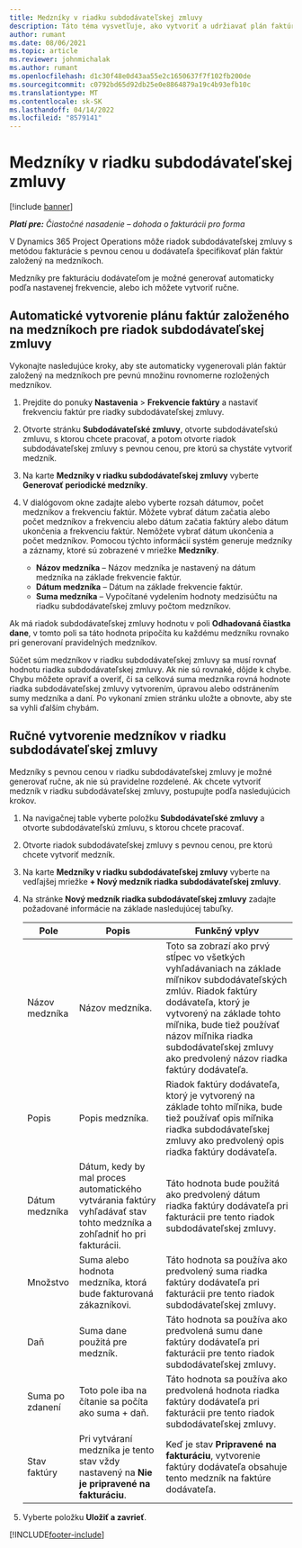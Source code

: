 ```yaml
---
title: Medzníky v riadku subdodávateľskej zmluvy
description: Táto téma vysvetľuje, ako vytvoriť a udržiavať plán faktúr pre subdodávateľskú zmluvu s dodávateľom založený na medzníkoch.
author: rumant
ms.date: 08/06/2021
ms.topic: article
ms.reviewer: johnmichalak
ms.author: rumant
ms.openlocfilehash: d1c30f48e0d43aa55e2c1650637f7f102fb200de
ms.sourcegitcommit: c0792bd65d92db25e0e8864879a19c4b93efb10c
ms.translationtype: MT
ms.contentlocale: sk-SK
ms.lasthandoff: 04/14/2022
ms.locfileid: "8579141"
---
```

# <a name="subcontract-line-milestones"></a>Medzníky v riadku subdodávateľskej zmluvy

[!include [banner](../../includes/dataverse-preview.md)]

_**Platí pre:** Čiastočné nasadenie – dohoda o fakturácii pro forma_

V Dynamics 365 Project Operations môže riadok subdodávateľskej zmluvy s metódou fakturácie s pevnou cenou u dodávateľa špecifikovať plán faktúr založený na medzníkoch.

Medzníky pre fakturáciu dodávateľom je možné generovať automaticky podľa nastavenej frekvencie, alebo ich môžete vytvoriť ručne.

## <a name="automatically-create-a-milestone-based-invoice-schedule-for-a-subcontract-line"></a>Automatické vytvorenie plánu faktúr založeného na medzníkoch pre riadok subdodávateľskej zmluvy

Vykonajte nasledujúce kroky, aby ste automaticky vygenerovali plán faktúr založený na medzníkoch pre pevnú množinu rovnomerne rozložených medzníkov.

1. Prejdite do ponuky **Nastavenia** > **Frekvencie faktúry** a nastaviť frekvenciu faktúr pre riadky subdodávateľskej zmluvy.
2. Otvorte stránku **Subdodávateľské zmluvy**, otvorte subdodávateľskú zmluvu, s ktorou chcete pracovať, a potom otvorte riadok subdodávateľskej zmluvy s pevnou cenou, pre ktorú sa chystáte vytvoriť medzník.
3. Na karte **Medzníky v riadku subdodávateľskej zmluvy** vyberte **Generovať periodické medzníky**.
4. V dialógovom okne zadajte alebo vyberte rozsah dátumov, počet medzníkov a frekvenciu faktúr. Môžete vybrať dátum začatia alebo počet medzníkov a frekvenciu alebo dátum začatia faktúry alebo dátum ukončenia a frekvenciu faktúr. Nemôžete vybrať dátum ukončenia a počet medzníkov.
Pomocou týchto informácií systém generuje medzníky a záznamy, ktoré sú zobrazené v mriežke **Medzníky**.

   - **Názov medzníka** – Názov medzníka je nastavený na dátum medzníka na základe frekvencie faktúr.
   - **Dátum medzníka** – Dátum na základe frekvencie faktúr.
   - **Suma medzníka** – Vypočítané vydelením hodnoty medzisúčtu na riadku subdodávateľskej zmluvy počtom medzníkov.

Ak má riadok subdodávateľskej zmluvy hodnotu v poli **Odhadovaná čiastka dane**, v tomto poli sa táto hodnota pripočíta ku každému medzníku rovnako pri generovaní pravidelných medzníkov.

Súčet súm medzníkov v riadku subdodávateľskej zmluvy sa musí rovnať hodnotu riadka subdodávateľskej zmluvy. Ak nie sú rovnaké, dôjde k chybe. Chybu môžete opraviť a overiť, či sa celková suma medzníka rovná hodnote riadka subdodávateľskej zmluvy vytvorením, úpravou alebo odstránením sumy medzníka a daní. Po vykonaní zmien stránku uložte a obnovte, aby ste sa vyhli ďalším chybám.

## <a name="manually-create-subcontract-line-milestones"></a>Ručné vytvorenie medzníkov v riadku subdodávateľskej zmluvy

Medzníky s pevnou cenou v riadku subdodávateľskej zmluvy je možné generovať ručne, ak nie sú pravidelne rozdelené. Ak chcete vytvoriť medzník v riadku subdodávateľskej zmluvy, postupujte podľa nasledujúcich krokov.

1. Na navigačnej table vyberte položku **Subdodávateľské zmluvy** a otvorte subdodávateľskú zmluvu, s ktorou chcete pracovať.
2. Otvorte riadok subdodávateľskej zmluvy s pevnou cenou, pre ktorú chcete vytvoriť medzník.
3. Na karte **Medzníky v riadku subdodávateľskej zmluvy** vyberte na vedľajšej mriežke **+ Nový medzník riadka subdodávateľskej zmluvy**.
4. Na stránke **Nový medzník riadka subdodávateľskej zmluvy** zadajte požadované informácie na základe nasledujúcej tabuľky.

    | Pole | Popis |Funkčný vplyv|
    | --- | --- |----------------------|
    | Názov medzníka | Názov medzníka. |Toto sa zobrazí ako prvý stĺpec vo všetkých vyhľadávaniach na základe míľnikov subdodávateľských zmlúv. Riadok faktúry dodávateľa, ktorý je vytvorený na základe tohto míľnika, bude tiež používať názov míľnika riadka subdodávateľskej zmluvy ako predvolený názov riadka faktúry dodávateľa.|
    | Popis | Popis medzníka. |Riadok faktúry dodávateľa, ktorý je vytvorený na základe tohto míľnika, bude tiež používať opis míľnika riadka subdodávateľskej zmluvy ako predvolený opis riadka faktúry dodávateľa.|
    | Dátum medzníka | Dátum, kedy by mal proces automatického vytvárania faktúry vyhľadávať stav tohto medzníka a zohľadniť ho pri fakturácii.| Táto hodnota bude použitá ako predvolený dátum riadka faktúry dodávateľa pri fakturácii pre tento riadok subdodávateľskej zmluvy. |
    | Množstvo | Suma alebo hodnota medzníka, ktorá bude fakturovaná zákazníkovi. |Táto hodnota sa používa ako predvolený suma riadka faktúry dodávateľa pri fakturácii pre tento riadok subdodávateľskej zmluvy. |
    | Daň | Suma dane použitá pre medzník.| Táto hodnota sa používa ako predvolená sumu dane faktúry dodávateľa pri fakturácii pre tento riadok subdodávateľskej zmluvy. |
    | Suma po zdanení | Toto pole iba na čítanie sa počíta ako suma + daň.|Táto hodnota sa používa ako predvolená hodnota riadka faktúry dodávateľa pri fakturácii pre tento riadok subdodávateľskej zmluvy. |
    | Stav faktúry | Pri vytváraní medzníka je tento stav vždy nastavený na **Nie je pripravené na fakturáciu**.|  Keď je stav **Pripravené na fakturáciu**, vytvorenie faktúry dodávateľa obsahuje tento medzník na faktúre dodávateľa. |

5. Vyberte položku **Uložiť a zavrieť**.


[!INCLUDE[footer-include](../../includes/footer-banner.md)]

